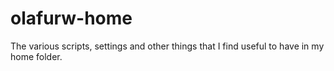 olafurw-home
============

The various scripts, settings and other things that I find useful to have in my home folder.